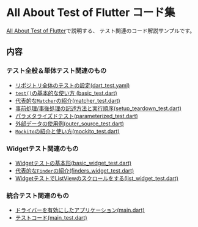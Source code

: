 # All About Test of Flutter コード集

[All About Test of Flutter](https://droidkaigi.jp/2019/timetable/70548)で説明する、
テスト関連のコード解説サンプルです。

## 内容

### テスト全般＆単体テスト関連のもの

* [リポジトリ全体のテストの設定(dart_test.yaml)](dart_test.yaml)
* [`test()`の基本的な使い方 (basic_test.dart)](test/basic_test.dart)
* [代表的な`Matcher`の紹介(matcher_test.dart)](test/matcher_test.dart)
* [事前処理/事後処理の記述方法と実行順序(setup_teardown_test.dart)](test/setup_teardown_test.dart)
* [パラメタライズドテスト(parameterized_test.dart)](test/parameterized_test.dart)
* [外部データの使用例(outer_source_test.dart)](test/outer_source_test.dart)
* [`Mockito`の紹介と使い方(mockito_test.dart)](test/mockito_test.dart)


### Widgetテスト関連のもの

* [Widgetテストの基本形(basic_widget_test.dart)](test/basic_widget_test.dart)
* [代表的な`Finder`の紹介(finders_widget_test.dart)](test/finders_widget_test.dart)
* [WidgetテストでListViewのスクロールをする(list_widget_test.dart)](test/list_widget_test.dart)


### 統合テスト関連のもの

* [ドライバーを有効にしたアプリケーション(main.dart)](test_driver/main.dart)
* [テストコード(main_test.dart)](test_driver/main_test.dart)